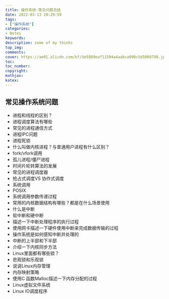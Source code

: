```yaml
---
title: 操作系统-常见问题总结
date: 2022-03-13 20:29:59
tags: 
- ["操作系统"]
categories: 
- Notes
keywords:
description: some of my thinks
top_img: 
comments: 
cover: https://ae01.alicdn.com/kf/Ue5889eaf11594a4aabca090c5d5060798.jpg
toc:  
toc_number:
copyright:
mathjax:
katex: 
---
```


## 常见操作系统问题

- 进程和线程的区别？
- 进程调度算法有哪些
- 常见的进程通信方式
- 进程IPC问题
- 进程死锁
- 什么叫做内核进程？与普通用户进程有什么区别？
- fork/vfork调用
- 孤儿进程/僵尸进程
- 时间片轮转算法的发展
- 常见的进程调度器
- 抢占式调度VS 协作式调度
- 系统调用
- POSIX
- 系统调用参数传递过程
- 常用的内核数据结构有哪些？都是在什么场景使用
- 什么是中断
- 软中断和硬中断
- 描述一下中断处理程序的执行过程
- 使用网卡描述一下硬件使用中断来完成数据传输的过程
- 操作系统是如何感知中断并处理的
- 中断的上半部和下半部
- 介绍一下内核同步方法
- Linux里面都有哪些锁？
- 悲观锁和乐观锁
- 说说Linux内存管理
- 内存映射策略
- 使用C 函数Malloc描述一下内存分配的过程
- Linux虚拟文件系统
- Linux IO调度程序 
